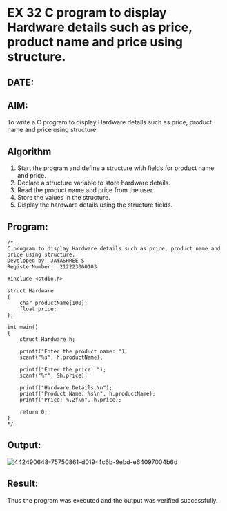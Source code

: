 # EX 32 C program to display Hardware details such as price, product name and price using structure.
## DATE:
## AIM:
To write a C program to display Hardware details such as price, product name and price using structure.

## Algorithm
1. Start the program and define a structure with fields for product name and price.
2. Declare a structure variable to store hardware details.
3. Read the product name and price from the user.
4. Store the values in the structure.
5. Display the hardware details using the structure fields.

## Program:
```
/*
C program to display Hardware details such as price, product name and price using structure.
Developed by: JAYASHREE S
RegisterNumber:  212223060103

#include <stdio.h>

struct Hardware
{
    char productName[100];
    float price;
};

int main()
{
    struct Hardware h;

    printf("Enter the product name: ");
    scanf("%s", h.productName);

    printf("Enter the price: ");
    scanf("%f", &h.price);

    printf("Hardware Details:\n");
    printf("Product Name: %s\n", h.productName);
    printf("Price: %.2f\n", h.price);

    return 0;
}
*/
```

## Output:

![442490648-75750861-d019-4c6b-9ebd-e64097004b6d](https://github.com/user-attachments/assets/252bceed-0d91-45a9-b6c9-5e3808e547d0)


## Result:
Thus the program was executed and the output was verified successfully.
